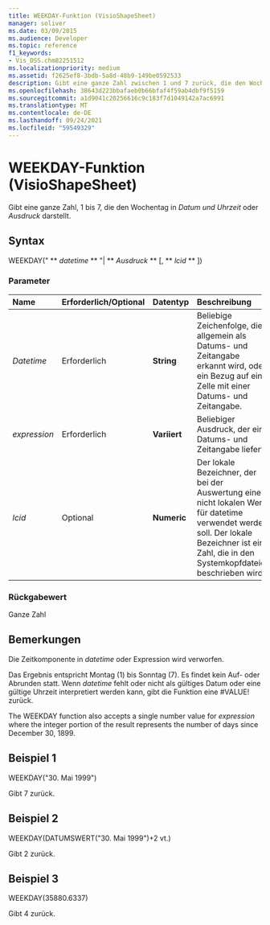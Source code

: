 ```yaml
---
title: WEEKDAY-Funktion (VisioShapeSheet)
manager: soliver
ms.date: 03/09/2015
ms.audience: Developer
ms.topic: reference
f1_keywords:
- Vis_DSS.chm82251512
ms.localizationpriority: medium
ms.assetid: f2625ef8-3bdb-5a8d-48b9-149be0592533
description: Gibt eine ganze Zahl zwischen 1 und 7 zurück, die den Wochentag in datetime oder Ausdruck darstellt.
ms.openlocfilehash: 38643d223bbafaeb0b66bfaf4f59ab4dbf9f5159
ms.sourcegitcommit: a1d9041c20256616c9c183f7d1049142a7ac6991
ms.translationtype: MT
ms.contentlocale: de-DE
ms.lasthandoff: 09/24/2021
ms.locfileid: "59549329"
---
```

# <a name="weekday-function-visioshapesheet"></a>WEEKDAY-Funktion (VisioShapeSheet)

Gibt eine ganze Zahl, 1 bis 7, die den Wochentag in  _Datum und Uhrzeit_ oder  _Ausdruck_ darstellt.
  
## <a name="syntax"></a>Syntax

WEEKDAY(" ** *datetime* ** "| ** *Ausdruck* ** [, ** *lcid* ** ]) 
  
### <a name="parameters"></a>Parameter

|**Name**|**Erforderlich/Optional**|**Datentyp**|**Beschreibung**|
|:-----|:-----|:-----|:-----|
| _Datetime_ <br/> |Erforderlich  <br/> |**String** <br/> | Beliebige Zeichenfolge, die allgemein als Datums- und Zeitangabe erkannt wird, oder ein Bezug auf eine Zelle mit einer Datums- und Zeitangabe.  <br/> |
| _expression_ <br/> |Erforderlich  <br/> |**Variiert** <br/> |Beliebiger Ausdruck, der eine Datums- und Zeitangabe liefert.  <br/> |
| _lcid_ <br/> |Optional  <br/> |**Numeric** <br/> |Der lokale Bezeichner, der bei der Auswertung eines nicht lokalen Werts für datetime verwendet werden soll. Der lokale Bezeichner ist eine Zahl, die in den Systemkopfdateien beschrieben wird.  <br/> |
   
### <a name="return-value"></a>Rückgabewert

Ganze Zahl
  
## <a name="remarks"></a>Bemerkungen

Die Zeitkomponente in _datetime_ oder Expression wird verworfen.  
  
Das Ergebnis entspricht Montag (1) bis Sonntag (7). Es findet kein Auf- oder Abrunden statt. Wenn  _datetime_ fehlt oder nicht als gültiges Datum oder eine gültige Uhrzeit interpretiert werden kann, gibt die Funktion eine #VALUE! zurück. 
  
The WEEKDAY function also accepts a single number value for  _expression_ where the integer portion of the result represents the number of days since December 30, 1899. 
  
## <a name="example-1"></a>Beispiel 1

WEEKDAY("30. Mai 1999")
  
Gibt 7 zurück.
  
## <a name="example-2"></a>Beispiel 2

WEEKDAY(DATUMSWERT("30. Mai 1999")+2 vt.)
  
Gibt 2 zurück.
  
## <a name="example-3"></a>Beispiel 3

WEEKDAY(35880.6337)
  
Gibt 4 zurück.
  

